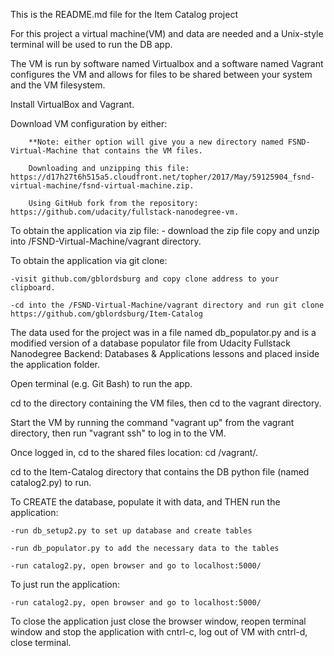 This is the README.md file for the Item Catalog project

For this project a virtual machine(VM) and data are needed and a Unix-style terminal will be used to run the DB app.

The VM is run by software named Virtualbox and a software named Vagrant configures the VM and allows for files to be shared between your system and the VM filesystem.

Install VirtualBox and Vagrant.

Download VM configuration by either:

        **Note: either option will give you a new directory named FSND-Virtual-Machine that contains the VM files.

        Downloading and unzipping this file: https://d17h27t6h515a5.cloudfront.net/topher/2017/May/59125904_fsnd-virtual-machine/fsnd-virtual-machine.zip.

        Using GitHub fork from the repository: https://github.com/udacity/fullstack-nanodegree-vm.


To obtain the application via zip file:
    - download the zip file copy and unzip into /FSND-Virtual-Machine/vagrant directory.

To obtain the application via git clone:

    -visit github.com/gblordsburg and copy clone address to your clipboard.

    -cd into the /FSND-Virtual-Machine/vagrant directory and run git clone https://github.com/gblordsburg/Item-Catalog

The data used for the project was in a file named db_populator.py and is a modified version of a database populator file from Udacity Fullstack Nanodegree Backend: Databases & Applications lessons and placed inside the application folder.

Open terminal (e.g. Git Bash) to run the app.

cd to the directory containing the VM files, then cd to the vagrant directory.

Start the VM by running the command "vagrant up" from the vagrant directory, then run "vagrant ssh" to log in to the VM.

Once logged in, cd to the shared files location: cd /vagrant/.

cd to the Item-Catalog directory that contains the DB python file (named catalog2.py) to run.

To CREATE the database, populate it with data, and THEN run the application:

    -run db_setup2.py to set up database and create tables

    -run db_populator.py to add the necessary data to the tables

    -run catalog2.py, open browser and go to localhost:5000/


To just run the application:

    -run catalog2.py, open browser and go to localhost:5000/

To close the application just close the browser window, reopen terminal window and stop the application with cntrl-c, log out of VM with cntrl-d, close terminal.
